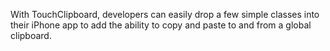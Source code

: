 With TouchClipboard, developers can easily drop a few simple classes into their iPhone app to add the ability to copy and paste to and from a global clipboard.